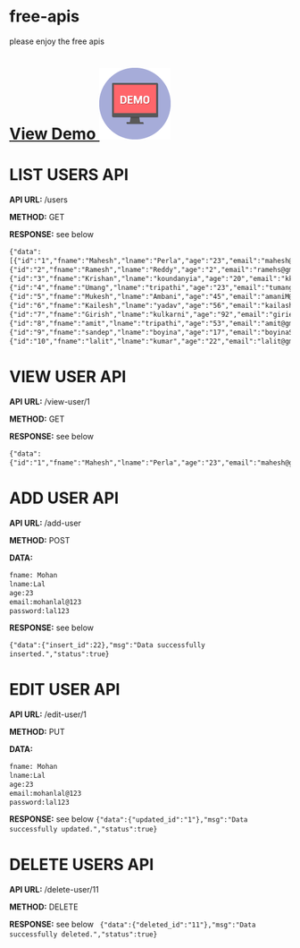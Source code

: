# free-apis
please enjoy the free apis

# [View Demo ![APIs Demo](https://github.com/maheshp212/free-apis/blob/master/demo.png "APIs Demo")](http://api.qshore.com/)

# LIST USERS API
**API URL:**   /users

**METHOD:** GET

**RESPONSE:** see below
```
{"data":[{"id":"1","fname":"Mahesh","lname":"Perla","age":"23","email":"mahesh@gmail.com","password":"mahesh213"},{"id":"2","fname":"Ramesh","lname":"Reddy","age":"2","email":"ramehs@gmail.com","password":"ramehs143"},{"id":"3","fname":"Krishan","lname":"koundanyia","age":"20","email":"kkr@gmail.com","password":"kk3213"},{"id":"4","fname":"Umang","lname":"tripathi","age":"23","email":"tumang@gmail.com","password":"tumang3613"},{"id":"5","fname":"Mukesh","lname":"Ambani","age":"45","email":"amaniM@gmail.com","password":"amaniM213"},{"id":"6","fname":"Kailesh","lname":"yadav","age":"56","email":"kailash@gmail.com","password":"kailash@#"},{"id":"7","fname":"Girish","lname":"kulkarni","age":"92","email":"giriesh@gmail.com","password":"kulkarni098"},{"id":"8","fname":"amit","lname":"tripathi","age":"53","email":"amit@gmail.com","password":"amit12"},{"id":"9","fname":"sandep","lname":"boyina","age":"17","email":"boyinaS@gmail.com","password":"bbbs9643"},{"id":"10","fname":"lalit","lname":"kumar","age":"22","email":"lalit@gmail.com","password":"lalit45"}],"msg":"","status":true}
```

# VIEW USER API
**API URL:**   /view-user/1

**METHOD:** GET

**RESPONSE:** see below
```
{"data":{"id":"1","fname":"Mahesh","lname":"Perla","age":"23","email":"mahesh@gmail.com","password":"mahesh213"},"msg":"","status":true}
```


# ADD USER API
**API URL:**   /add-user

**METHOD:** POST

**DATA:**

```
fname: Mohan
lname:Lal
age:23
email:mohanlal@123
password:lal123
```
**RESPONSE:** see below
```
{"data":{"insert_id":22},"msg":"Data successfully inserted.","status":true}
```

# EDIT USER API
**API URL:**   /edit-user/1

**METHOD:** PUT

**DATA:**
```
fname: Mohan
lname:Lal
age:23
email:mohanlal@123
password:lal123
```
**RESPONSE:** see below
``` {"data":{"updated_id":"1"},"msg":"Data successfully updated.","status":true} ```

# DELETE USERS API
**API URL:**   /delete-user/11

**METHOD:** DELETE

**RESPONSE:** see below
``` {"data":{"deleted_id":"11"},"msg":"Data successfully deleted.","status":true}```


